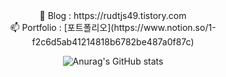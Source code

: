 <div align=center> 
📝 Blog : https://rudtjs49.tistory.com  <br>
📫 Portfolio : [포트폴리오](https://www.notion.so/1-f2c6d5ab41214818b6782be487a0f87c)  <br>



![Anurag's GitHub stats](https://github-readme-stats.vercel.app/api?username=js988174&show_icons=true&theme=blue)
  <div>
